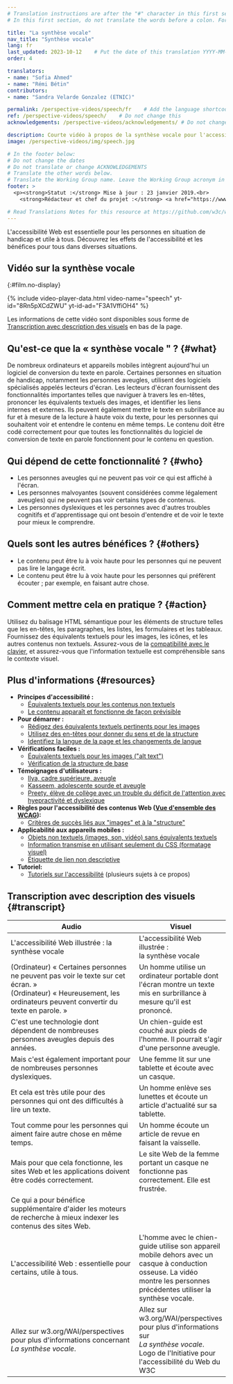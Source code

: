 ```yaml
---
# Translation instructions are after the "#" character in this first section. They are comments that do not show up in the web page. You do not need to translate the instructions after "#".
# In this first section, do not translate the words before a colon. For example, do not translate "title:". Do translate the text after "title:"

title: "La synthèse vocale"
nav_title: "Synthèse vocale"
lang: fr
last_updated: 2023-10-12    # Put the date of this translation YYYY-MM-DD (with month in the middle)
order: 4

translators: 
- name: "Sofia Ahmed"
- name: "Rémi Bétin"
contributors:
- name: "Sandra Velarde Gonzalez (ETNIC)"

permalink: /perspective-videos/speech/fr    # Add the language shortcode to the end, with no slash at the end. For example /path/to/file/fr
ref: /perspective-videos/speech/    # Do not change this
acknowledgements: /perspective-videos/acknowledgements/ # Do not change this

description: Courte vidéo à propos de la synthèse vocale pour l'accessibilité Web - de quoi s'agit-il, qui en bénéficie, et comment mettre cela en pratique.
image: /perspective-videos/img/speech.jpg

# In the footer below:
# Do not change the dates
# Do not translate or change ACKNOWLEDGEMENTS
# Translate the other words below.
# Translate the Working Group name. Leave the Working Group acronym in English.
footer: >
  <p><strong>Statut :</strong> Mise à jour : 23 janvier 2019.<br>
    <strong>Rédacteur et chef du projet :</strong> <a href="https://www.w3.org/People/shadi">Shadi Abou-Zahra</a>. Développé par le <a href="https://www.w3.org/WAI/EO/">Groupe de travail Éducation et Promotion</a> avec le soutien du projet <a href="https://www.w3.org/WAI/DEV/">WAI-DEV</a>, co-financé par la Commission européenne (CE). Mis à jour avec le soutien de la Fondation Ford. ACKNOWLEDGEMENTS.</p>

# Read Translations Notes for this resource at https://github.com/w3c/wai-perspective-videos#readme
---
```


L'accessibilité Web est essentielle pour les personnes en situation de handicap et utile à tous. Découvrez les effets de l'accessibilité et les bénéfices pour tous dans diverses situations.

## Vidéo sur la synthèse vocale
{:#film.no-display}

{% include video-player-data.html
    video-name="speech"
    yt-id="8Rn5pXCdZWU"
    yt-id-ad="F3A1VffiOH4"
%}

Les informations de cette vidéo sont disponibles sous forme de [Transcription avec description des visuels](#transcript) en bas de la page.

Qu'est-ce que la «&nbsp;synthèse vocale&nbsp;" ? {#what}
-------------------------

De nombreux ordinateurs et appareils mobiles intègrent aujourd'hui un logiciel de conversion du texte en parole. Certaines personnes en situation de handicap, notamment les personnes aveugles, utilisent des logiciels spécialisés appelés lecteurs d'écran. Les lecteurs d'écran fournissent des fonctionnalités importantes telles que naviguer à travers les en-têtes, prononcer les équivalents textuels des images, et identifier les liens internes et externes. Ils peuvent également mettre le texte en subrillance au fur et à mesure de la lecture à haute voix du texte, pour les personnes qui souhaitent voir et entendre le contenu en même temps. Le contenu doit être codé correctement pour que toutes les fonctionnalités du logiciel de conversion de texte en parole fonctionnent pour le contenu en question.

Qui dépend de cette fonctionnalité ? {#who}
----------------------------

-   Les personnes aveugles qui ne peuvent pas voir ce qui est affiché à l'écran.
-   Les personnes malvoyantes (souvent considérées comme légalement aveugles) qui ne peuvent pas voir certains types de contenus.
-   Les personnes dyslexiques et les personnes avec d'autres troubles cognitifs et d'apprentissage qui ont besoin d'entendre et de voir le texte pour mieux le comprendre.

Quels sont les autres bénéfices ? {#others}
---------------------------------

-   Le contenu peut être lu à voix haute pour les personnes qui ne peuvent pas lire le langage écrit.
-   Le contenu peut être lu à voix haute pour les personnes qui préfèrent écouter&nbsp;; par exemple, en faisant autre chose.

Comment mettre cela en pratique ? {#action}
--------------------------------------

Utilisez du balisage HTML sémantique pour les éléments de structure telles que les en-têtes, les paragraphes, les listes, les formulaires et les tableaux. Fournissez des équivalents textuels pour les images, les icônes, et les autres contenus non textuels. Assurez-vous de la [compatibilité avec le clavier](/perspective-videos/keyboard/), et assurez-vous que l'information textuelle est compréhensible sans le contexte visuel.

Plus d'informations {#resources}
----------

-   **Principes d'accessibilité :**
    -   [Équivalents textuels pour les contenus non textuels](/fundamentals/accessibility-principles/#alternatives)
    -   [Le contenu apparaît et fonctionne de façon prévisible](/fundamentals/accessibility-principles/#adaptable)
-   **Pour démarrer :**
    -   [Rédigez des équivalents textuels pertinents pour les images](/tips/writing/#write-meaningful-text-alternatives-for-images) 
    -   [Utilisez des en-têtes pour donner du sens et de la structure](/tips/writing/#use-headings-to-convey-meaning-and-structure) 
    -   [Identifiez la langue de la page et les changements de langue](/tips/developing/#identify-page-language-and-language-changes) 
-   **Vérifications faciles :**
    -   [Équivalents textuels pour les images ("alt
        text")](/test-evaluate/preliminary/#images) 
    -   [Vérification de la structure de base](/test-evaluate/preliminary/#structure) 
-   **Témoignages d'utilisateurs :**
    -   [Ilya, cadre supérieure, aveugle](/people-use-web/user-stories/#accountant)
    -   [Kasseem, adolescente sourde et aveugle](/people-use-web/user-stories/#teenager)
    -   [Preety, élève de collège avec un trouble du déficit de l'attention avec hyepractivité et dyslexique](/people-use-web/user-stories/#classroomstudent)
-   **Règles pour l'accessibilité des contenus Web ([Vue d'ensemble des WCAG](/standards-guidelines/wcag/)):**
    -   [Critères de succès liés aux "images" et à la "structure"](https://www.w3.org/WAI/WCAG21/quickref/?tags=images%2Cstructure)
-   **Applicabilité aux appareils mobiles :**
    -   [Objets non textuels (images, son, vidéo) sans équivalents textuels](/standards-guidelines/shared-experiences/#non-text) 
    -   [Information transmise en utilisant seulement du CSS (formatage visuel)](/standards-guidelines/shared-experiences/#visual-formatting) 
    -   [Étiquette de lien non descriptive](/standards-guidelines/shared-experiences/#link-label) 
-   **Tutoriel:**
    -   [Tutoriels sur l'accessibilité](/tutorials/) 
        (plusieurs sujets à ce propos)

## Transcription avec description des visuels {#transcript}

<table>
  <thead>
    <tr>
      <th width="65%">Audio</th>
      <th>Visuel</th>
    </tr>
  </thead>
  <tbody>
    <tr>
      <td>L'accessibilité Web illustrée : la synthèse vocale</td>
      <td>L'accessibilité Web illustrée :<br>
        la synthèse vocale</td>
    </tr>
    <tr>
      <td>(Ordinateur) «&nbsp;Certaines personnes ne peuvent pas voir le texte sur cet écran.&nbsp;»<br>
(Ordinateur) «&nbsp;Heureusement, les ordinateurs peuvent convertir du texte en parole.&nbsp;»</td>
      <td>Un homme utilise un ordinateur portable dont l'écran montre un texte mis en surbrillance à mesure qu'il est prononcé.</td>
    </tr>
    <tr>
      <td>C'est une technologie dont dépendent de nombreuses personnes aveugles depuis des années.</td>
      <td>Un chien-guide est couché aux pieds de l'homme. Il pourrait s'agir d'une personne aveugle.</td>
    </tr>
    <tr>
      <td>Mais c'est également important pour de nombreuses personnes dyslexiques.</td>
      <td>Une femme lit sur une tablette et écoute avec un casque.</td>
    </tr>
    <tr>
      <td>Et cela est très utile pour des personnes qui ont des difficultés à lire un texte.</td>
      <td>Un homme enlève ses lunettes et écoute un article d'actualité sur sa tablette.</td>
    </tr>
    <tr>
      <td>Tout comme pour les personnes qui aiment faire autre chose en même temps.</td>
      <td>Un homme écoute un article de revue en faisant la vaisselle.</td>
    </tr>
    <tr>
      <td>Mais pour que cela fonctionne, les sites Web et les applications doivent être codés correctement.</td>
      <td>Le site Web de la femme portant un casque ne fonctionne pas correctement. Elle est frustrée.</td>
    </tr>
    <tr>
      <td>Ce qui a pour bénéfice supplémentaire d'aider les moteurs de recherche à mieux indexer les contenus des sites Web.</td>
      <td>&nbsp;</td>
    </tr>
    <tr>
      <td>L'accessibilité Web : essentielle pour certains, utile à tous.</td>
      <td>L'homme avec le chien-guide utilise son appareil mobile dehors avec un casque à conduction osseuse. La vidéo montre les personnes précédentes utiliser la synthèse vocale.</td>
    </tr>
    <tr>
      <td>Allez sur w3.org/WAI/perspectives pour plus d'informations concernant <em>La synthèse vocale</em>.</td>
      <td>Allez sur<br>
        w3.org/WAI/perspectives<br>
        pour plus d'informations sur<br>
        <em>La synthèse vocale</em>. <br>
        Logo de l'Initiative pour l'accessibilité du Web du W3C</td>
    </tr>
  </tbody>
</table>
